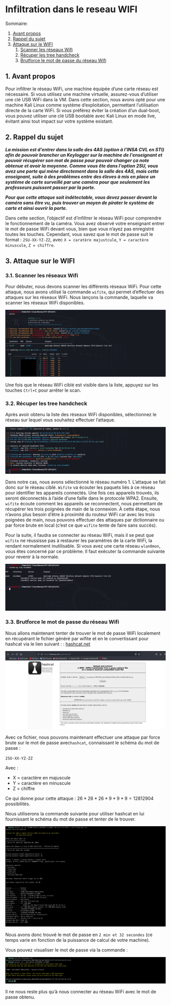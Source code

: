 # Infiltration dans le reseau WIFI

Sommaire:

1. [Avant propos](#1-avant-propos)
2. [Rappel du sujet](#2-rappel-du-sujet)
3. [Attaque sur le WIFI](#3-attaque-sur-le-wifi)
	1. [Scanner les réseaux Wifi](#31-scanner-les-reseaux-wifi)
	2. [Récuper les tree handcheck](#32-recuper-les-tree-handcheck)
	3. [Brutforce le mot de passe du réseau Wifi](#33-brutforce-le-mot-de-passe-du-reseau-wifi)


## 1. Avant propos

Pour infiltrer le réseau WiFi, une machine équipée d’une carte réseau est nécessaire. Si vous utilisez une machine virtuelle, assurez-vous d’utiliser une clé USB WiFi dans la VM. Dans cette section, nous avons opté pour une machine Kali Linux comme système d’exploitation, permettant l’utilisation directe de la carte WiFi. Si vous préférez éviter la
création d’un dual-boot, vous pouvez utiliser une clé USB bootable avec Kali Linux en mode live, évitant ainsi tout impact sur votre système existant.

## 2. Rappel du sujet

***La mission est d'entrer dans la salle des 4AS (option à l'INSA CVL en STI) afin de pouvoir brancher un Keylogger sur la machine de l'enseignant et pouvoir récupérer son mot de passe pour pouvoir changer ça note obtenue et avoir la moyenne. Comme vous ête dans l'option 2SU, vous avez une porte qui mène directement dans la salle des 4AS, mais cette enseignant, suite à des problèmes entre des éleves à mis en place un système de carte surveillé par une caméra pour que seulement les professeurs puissent passer par la porte.***

***Pour que cette attaque soit indétectable, vous devez passer devant la caméra sans être vu, puis trouver un moyen de pirater le système de carte et ainsi ouvrir la porte.***

Dans cette section, l’objectif est d’infiltrer le réseau WiFi pour comprendre le fonctionnement de la caméra. Vous avez observé votre enseignant entrer le mot de passe WiFi devant vous, bien que vous n’ayez pas enregistré toutes les touches. Cependant, vous savez que le mot de passe suit le format : `2SU-XX-YZ-ZZ`, avec `X = caratère majustcule`, `Y = caractère minuscule`, `Z = chiffre`.

## 3. Attaque sur le WIFI

### 3.1. Scanner les réseaux Wifi

Pour débuter, nous devons scanner les différents réseaux WiFi. Pour cette attaque, nous avons utilisé la commande `wifite`, qui permet d’effectuer des attaques sur les réseaux WiFi. Nous lançons la commande, laquelle va scanner les réseaux WiFi disponibles.

![Scan Wifi](./imgs/01_scan_wifi.png "Scan Wifi")

Une fois que le réseau WiFi ciblé est visible dans la liste, appuyez sur les touches `Ctrl+C` pour arrêter le scan.

### 3.2. Récuper les tree handcheck

Après avoir obtenu la liste des réseaux WiFi disponibles, sélectionnez le réseau sur lequel vous souhaitez effectuer l’attaque.

![start hack](./imgs/02_get_tree_handcheck.png "start hack")

Dans notre cas, nous avons sélectionné le réseau numéro 1. L’attaque se fait donc sur le réseau ciblé. `Wifite` va écouter les paquets liés à ce réseau pour identifier les appareils connectés. Une fois ces appareils trouvés, ils seront déconnectés à l’aide d’une faille dans le protocole WPA2. Ensuite, `wifite` écoute comment les appareils se reconnectent, nous
permettant de récupérer les trois poignées de main de la connexion. À cette étape, nous n’avons plus besoin d’être à proximité du routeur WiFi car avec les trois poignées de main, nous pouvons effectuer des attaques par dictionnaire ou par force brute en local (c’est ce que `wifite` tente de faire sans succès).

Pour la suite, il faudra se connecter au réseau WiFi, mais il se peut que `wifite` ne réussisse pas à restaurer les paramètres de la carte WiFi, la rendant normalement inutilisable. Si vous avez une carte réseau `wlan0mon`, vous êtes concerné par ce problème. Il faut exécuter la commande suivante pour revenir à la normale.

![stop wlan0mon](./imgs/03_stop_wlan0mon.png "stop wlan0mon")

### 3.3. Brutforce le mot de passe du réseau Wifi

Nous allons maintenant tenter de trouver le mot de passe WiFi localement en récupérant le fichier généré par wifite et en le convertissant pour hashcat via le lien suivant : : [hashcat.net](https://hashcat.net/cap2hashcat/)

![convert](./imgs/04_convert_to_hashcat.png "convert")

Avec ce fichier, nous pouvons maintenant effectuer une attaque par force brute sur le mot de passe avec`hashcat`, connaissant le schéma du mot de passe :

`2SU-XX-YZ-ZZ`

Avec :
 - X = caractère en majuscule
 - Y = caractère en minuscule
 - Z = chiffre

Ce qui donne pour cette attaque : $26 * 26 * 26 * 9 * 9 * 9 = 12812904$ possibilités.

Nous utiliserons la commande suivante pour utiliser hashcat en lui fournissant le schéma du mot de passe et tenter de le trouver.

![hacked](./imgs/05_hashcat_start.png "hacked")

Nous avons donc trouvé le mot de passe en  `2 min et 32 secondes` (ce temps varie en fonction de la puissance de calcul de votre machine).

Vous pouvez visualiser le mot de passe via la commande :

![passwd](./imgs/06_password_found.png "passwd")

Il ne nous reste plus qu’à nous connecter au réseau WiFi avec le mot de passe obtenu.
